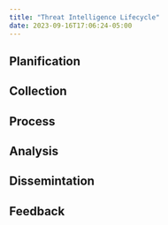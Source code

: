```yaml
---
title: "Threat Intelligence Lifecycle"
date: 2023-09-16T17:06:24-05:00
---
```


## Planification

## Collection

## Process

## Analysis

## Dissemintation

## Feedback
